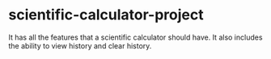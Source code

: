 # scientific-calculator-project
It has all the features that a scientific calculator should have. It also includes the ability to view history and clear history.
